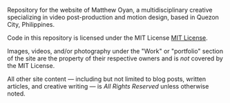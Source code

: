 Repository for the website of Matthew Oyan, a multidisciplinary creative specializing in video post-production and motion design, based in Quezon City, Philippines.

Code in this repository is licensed under the MIT License [MIT License](./LICENSE.txt). 

Images, videos, and/or photography under the "Work" or "portfolio" section of the site are the property of their respective owners and is _not_ covered by the MIT License.

All other site content — including but not limited to blog posts, written articles, and creative writing — is _All Rights Reserved_ unless otherwise noted.
